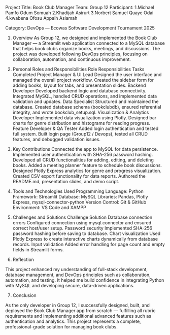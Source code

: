 Project Title: Book Club Manager
Team: Group 12
Participant: 
1.Michael Pamfo Odum Somuah
2.Khadijah Asirurt
3.Norbert Samuel Quaye Odai
4.kwabena Ofosu Appaih Asiamah 
        

Category: DevOps — Ecowas Software Development Tournament 2025
1. Overview
As  Group 12, we designed and implemented the Book Club Manager — a Streamlit web application connected to a MySQL database that helps book clubs organize books, meetings, and discussions.
The project was developed following DevOps principles, focusing on collaboration, automation, and continuous improvement.

2. Personal Roles and Responsibilities
Role	Responsibilities	Tasks Completed
Project Manager & UI Lead	Designed the user interface and managed the overall project workflow.	Created the sidebar form for adding books, layout for tabs, and presentation slides.
Backend Developer	Developed backend logic and database connectivity.	Integrated MySQL, handled CRUD operations, and implemented data validation and updates.
Data Specialist	Structured and maintained the database.	Created database schema (bookclubdb), ensured referential integrity, and wrote bookclub_setup.sql.
Visualization & Analytics Developer	Implemented data visualization using Plotly.	Designed bar charts for genre distribution and histograms for reading progress.
Feature Developer & QA Tester	Added login authentication and tested full system.	Built login page (Group12 / Devops), tested all CRUD features, and debugged validation issues.

3. Key Contributions
Connected the app to MySQL for data persistence.
Implemented user authentication with SHA-256 password hashing.
Developed all CRUD functionalities for adding, editing, and deleting books.
Added a meeting planner feature to schedule book discussions.
Designed Plotly Express analytics for genre and progress visualization.
Created CSV export functionality for data reports.
Authored the README.md, presentation slides, and demo script.

4. Tools and Technologies Used
Programming Language: Python
Framework: Streamlit
Database: MySQL
Libraries: Pandas, Plotly Express, mysql-connector-python
Version Control: Git & GitHub
Environment: VS Code and XAMPP

5. Challenges and Solutions
Challenge	Solution
Database connection errors	Configured connection using mysql.connector and ensured correct host/user setup.
Password security	Implemented SHA-256 password hashing before saving to database.
Chart visualization	Used Plotly Express to create interactive charts dynamically from database records.
Input validation	Added error handling for page count and empty fields in Streamlit forms.
6. Reflection

This project enhanced my understanding of full-stack development, database management, and DevOps principles such as collaboration, automation, and testing.
It helped me build confidence in integrating Python with MySQL and developing secure, data-driven applications.

7. Conclusion

As the only developer in Group 12, I successfully designed, built, and deployed the Book Club Manager app from scratch — fulfilling all rubric requirements and implementing additional advanced features such as authentication and analytics.
This project represents a complete, professional-grade solution for managing book clubs.

